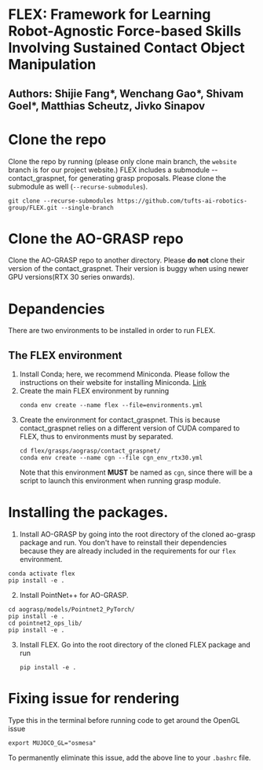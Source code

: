 # FLEX:  Framework for Learning Robot-Agnostic Force-based Skills Involving Sustained Contact Object Manipulation 

## Authors: Shijie Fang*, Wenchang Gao*, Shivam Goel*, Matthias Scheutz, Jivko Sinapov

# Clone the repo
Clone the repo by running \(please only clone main branch, the ```website``` branch is for our project website.\)
FLEX includes a submodule -- contact_graspnet, for generating grasp proposals. Please clone the submodule as well \(```--recurse-submodules```\).
```
git clone --recurse-submodules https://github.com/tufts-ai-robotics-group/FLEX.git --single-branch
```

# Clone the AO-GRASP repo
Clone the AO-GRASP repo to another directory. Please **do not** clone their version of the contact_graspnet. Their version is buggy when using newer GPU versions\(RTX 30 series onwards\).
 
# Depandencies
There are two environments to be installed in order to run FLEX. 
## The FLEX environment
1. Install Conda; here, we recommend Miniconda.
   Please follow the instructions on their website for installing Miniconda. [Link](https://docs.anaconda.com/miniconda/miniconda-install/)
2. Create the main FLEX environment by running
   ```
   conda env create --name flex --file=environments.yml
   ```
3. Create the environment for contact_graspnet. This is because contact_graspnet relies on a different version of CUDA compared to FLEX, thus to environments must by separated.
   ```
   cd flex/grasps/aograsp/contact_graspnet/
   conda env create --name cgn --file cgn_env_rtx30.yml
   ```
   Note that this environment **MUST** be named as ```cgn```, since there will be a script to launch this environment when running grasp module.

# Installing the packages. 
1. Install AO-GRASP by going into the root directory of the cloned ao-grasp package and run. You don't have to reinstall their dependencies because they are already included in the requirements for our ```flex``` environment.
```
conda activate flex
pip install -e .
```
2.  Install PointNet++ for AO-GRASP.
   ```
   cd aograsp/models/Pointnet2_PyTorch/
   pip install -e .
   cd pointnet2_ops_lib/
   pip install -e .
   ```
3. Install FLEX.
   Go into the root directory of the cloned FLEX package and run
   ```
   pip install -e .
   ```


# Fixing issue for rendering

Type this in the terminal before running code to get around the OpenGL issue

```export MUJOCO_GL="osmesa"```

To permanently eliminate this issue, add the above line to your ```.bashrc``` file. 
